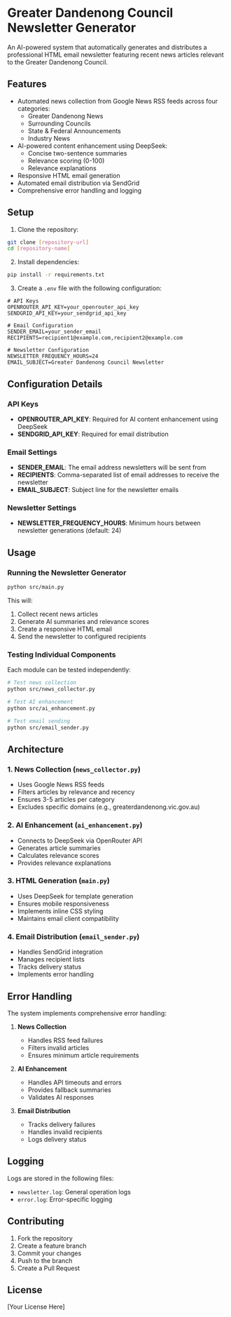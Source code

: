 # Greater Dandenong Council Newsletter Generator

An AI-powered system that automatically generates and distributes a professional HTML email newsletter featuring recent news articles relevant to the Greater Dandenong Council.

## Features

- Automated news collection from Google News RSS feeds across four categories:
  - Greater Dandenong News
  - Surrounding Councils
  - State & Federal Announcements
  - Industry News
- AI-powered content enhancement using DeepSeek:
  - Concise two-sentence summaries
  - Relevance scoring (0-100)
  - Relevance explanations
- Responsive HTML email generation
- Automated email distribution via SendGrid
- Comprehensive error handling and logging

## Setup

1. Clone the repository:
```bash
git clone [repository-url]
cd [repository-name]
```

2. Install dependencies:
```bash
pip install -r requirements.txt
```

3. Create a `.env` file with the following configuration:
```env
# API Keys
OPENROUTER_API_KEY=your_openrouter_api_key
SENDGRID_API_KEY=your_sendgrid_api_key

# Email Configuration
SENDER_EMAIL=your_sender_email
RECIPIENTS=recipient1@example.com,recipient2@example.com

# Newsletter Configuration
NEWSLETTER_FREQUENCY_HOURS=24
EMAIL_SUBJECT=Greater Dandenong Council Newsletter
```

## Configuration Details

### API Keys
- **OPENROUTER_API_KEY**: Required for AI content enhancement using DeepSeek
- **SENDGRID_API_KEY**: Required for email distribution

### Email Settings
- **SENDER_EMAIL**: The email address newsletters will be sent from
- **RECIPIENTS**: Comma-separated list of email addresses to receive the newsletter
- **EMAIL_SUBJECT**: Subject line for the newsletter emails

### Newsletter Settings
- **NEWSLETTER_FREQUENCY_HOURS**: Minimum hours between newsletter generations (default: 24)

## Usage

### Running the Newsletter Generator

```bash
python src/main.py
```

This will:
1. Collect recent news articles
2. Generate AI summaries and relevance scores
3. Create a responsive HTML email
4. Send the newsletter to configured recipients

### Testing Individual Components

Each module can be tested independently:

```bash
# Test news collection
python src/news_collector.py

# Test AI enhancement
python src/ai_enhancement.py

# Test email sending
python src/email_sender.py
```

## Architecture

### 1. News Collection (`news_collector.py`)
- Uses Google News RSS feeds
- Filters articles by relevance and recency
- Ensures 3-5 articles per category
- Excludes specific domains (e.g., greaterdandenong.vic.gov.au)

### 2. AI Enhancement (`ai_enhancement.py`)
- Connects to DeepSeek via OpenRouter API
- Generates article summaries
- Calculates relevance scores
- Provides relevance explanations

### 3. HTML Generation (`main.py`)
- Uses DeepSeek for template generation
- Ensures mobile responsiveness
- Implements inline CSS styling
- Maintains email client compatibility

### 4. Email Distribution (`email_sender.py`)
- Handles SendGrid integration
- Manages recipient lists
- Tracks delivery status
- Implements error handling

## Error Handling

The system implements comprehensive error handling:

1. **News Collection**
   - Handles RSS feed failures
   - Filters invalid articles
   - Ensures minimum article requirements

2. **AI Enhancement**
   - Handles API timeouts and errors
   - Provides fallback summaries
   - Validates AI responses

3. **Email Distribution**
   - Tracks delivery failures
   - Handles invalid recipients
   - Logs delivery status

## Logging

Logs are stored in the following files:
- `newsletter.log`: General operation logs
- `error.log`: Error-specific logging

## Contributing

1. Fork the repository
2. Create a feature branch
3. Commit your changes
4. Push to the branch
5. Create a Pull Request

## License

[Your License Here]
